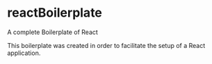 # reactBoilerplate
A complete Boilerplate of React

This boilerplate was created in order to facilitate the setup of a React application.
